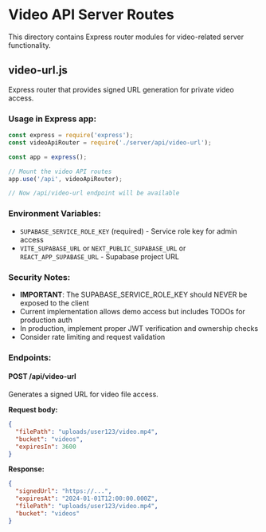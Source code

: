 # Video API Server Routes

This directory contains Express router modules for video-related server functionality.

## video-url.js

Express router that provides signed URL generation for private video access.

### Usage in Express app:

```javascript
const express = require('express');
const videoApiRouter = require('./server/api/video-url');

const app = express();

// Mount the video API routes
app.use('/api', videoApiRouter);

// Now /api/video-url endpoint will be available
```

### Environment Variables:

- `SUPABASE_SERVICE_ROLE_KEY` (required) - Service role key for admin access
- `VITE_SUPABASE_URL` or `NEXT_PUBLIC_SUPABASE_URL` or `REACT_APP_SUPABASE_URL` - Supabase project URL

### Security Notes:

- **IMPORTANT**: The SUPABASE_SERVICE_ROLE_KEY should NEVER be exposed to the client
- Current implementation allows demo access but includes TODOs for production auth
- In production, implement proper JWT verification and ownership checks
- Consider rate limiting and request validation

### Endpoints:

#### POST /api/video-url

Generates a signed URL for video file access.

**Request body:**
```json
{
  "filePath": "uploads/user123/video.mp4",
  "bucket": "videos",
  "expiresIn": 3600
}
```

**Response:**
```json
{
  "signedUrl": "https://...",
  "expiresAt": "2024-01-01T12:00:00.000Z",
  "filePath": "uploads/user123/video.mp4",
  "bucket": "videos"
}
```